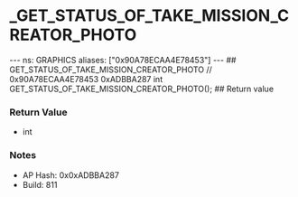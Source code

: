 # _GET_STATUS_OF_TAKE_MISSION_CREATOR_PHOTO

--- ns: GRAPHICS aliases: ["0x90A78ECAA4E78453"] --- ## GET_STATUS_OF_TAKE_MISSION_CREATOR_PHOTO  // 0x90A78ECAA4E78453 0xADBBA287 int GET_STATUS_OF_TAKE_MISSION_CREATOR_PHOTO();  ## Return value

### Return Value
* int

### Notes
* AP Hash: 0x0xADBBA287
* Build: 811

